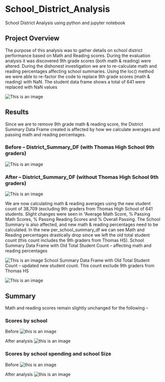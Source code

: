 # School_District_Analysis
School District Analysis using python and jupyter notebook  
## Project Overview 
The purpose of this analysis was to gather details on school district performance based on Math and Reading scores. During the evaluation analysis it was discovered 9th grade scores (both math & reading) were altered. During the dishonest investigation we are to re-calculate math and reading percentages affecting school summaries.
Using the loc() method we were able to re-factor the code to replace 9th grade scores (math & reading) with NaN. The student data frame shows a total of 641 were replaced with NaN values 

![This is an image](https://github.com/IIrazoque/School_District_Analysis/blob/85b0586db81392b829e442ceced78e2579288368/Resources/NaN_values_641.PNG)
## Results 
Since we are to remove 9th grade math & reading score, the District Summary Data Frame created is affected by how we calculate averages and passing math and reading percentages. 
### Before – District_Summary_DF (with Thomas High School 9th graders)

![This is an image](https://github.com/IIrazoque/School_District_Analysis/blob/85b0586db81392b829e442ceced78e2579288368/Resources/district_summary_df_before.PNG)

### After – District_Summary_DF (without Thomas High School 9th graders)

![This is an image](https://github.com/IIrazoque/School_District_Analysis/blob/85b0586db81392b829e442ceced78e2579288368/Resources/district_summary_df_after.PNG)

We are now calculating math & reading averages using the new student count of 38,709 (excluding 9th graders from Thomas High School of 641 students. Slight changes were seen in “Average Math Score, % Passing Math Scores,  % Passing Reading Scores and % Overall Passing. 
The School Summary is also affected, and new math & reading percentages need to be calculated. In the new per_school_summary_df we can see Math and Reading percentages  drastically drop since we left the old total student count (this count includes the 9th graders from Thomas HS).
School Summary Data Frame with Old Total Student Count – affecting math and reading percentages

![This is an image](https://github.com/IIrazoque/School_District_Analysis/blob/066da0f844df3d8b57455c27a8a0b1c2922178a7/Resources/THS_per_school_summary%20without%209%20graders.PNG)
School Summary Data Frame with Old Total Student Count – updated  new student count. This count exclude 9th graders from Thomas HS 

![This is an image](https://github.com/IIrazoque/School_District_Analysis/blob/85b0586db81392b829e442ceced78e2579288368/Resources/per_school_summary_top5after.PNG)
## Summary 
Math and reading scores remain slightly unchanged for the following – 
### Scores by school

Before 
![this is an image](https://github.com/IIrazoque/School_District_Analysis/blob/066da0f844df3d8b57455c27a8a0b1c2922178a7/Resources/scores%20by%20school%20before_math_after.PNG)

After analysis 
![this is an image](https://github.com/IIrazoque/School_District_Analysis/blob/066da0f844df3d8b57455c27a8a0b1c2922178a7/Resources/scores%20by%20school%20before_math.PNG)

### Scores by school spending and school Size

Before
![this is an image](https://github.com/IIrazoque/School_District_Analysis/blob/066da0f844df3d8b57455c27a8a0b1c2922178a7/Resources/scores%20by%20schol%20spending%20before.PNG)

After analysis
![this is an image](https://github.com/IIrazoque/School_District_Analysis/blob/066da0f844df3d8b57455c27a8a0b1c2922178a7/Resources/scores%20by%20school%20spending%20after.PNG)
